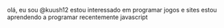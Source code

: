 olá, eu sou @kuush12
estou interessado em programar jogos e  sites
estou aprendendo a programar recentemente javascript
